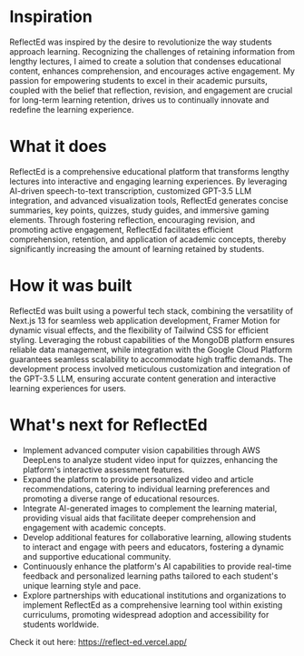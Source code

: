 # Inspiration

ReflectEd was inspired by the desire to revolutionize the way students approach learning. Recognizing the challenges of retaining information from lengthy lectures, I aimed to create a solution that condenses educational content, enhances comprehension, and encourages active engagement. My passion for empowering students to excel in their academic pursuits, coupled with the belief that reflection, revision, and engagement are crucial for long-term learning retention, drives us to continually innovate and redefine the learning experience.

# What it does
ReflectEd is a comprehensive educational platform that transforms lengthy lectures into interactive and engaging learning experiences. By leveraging AI-driven speech-to-text transcription, customized GPT-3.5 LLM integration, and advanced visualization tools, ReflectEd generates concise summaries, key points, quizzes, study guides, and immersive gaming elements. Through fostering reflection, encouraging revision, and promoting active engagement, ReflectEd facilitates efficient comprehension, retention, and application of academic concepts, thereby significantly increasing the amount of learning retained by students.

# How it was built
ReflectEd was built using a powerful tech stack, combining the versatility of Next.js 13 for seamless web application development, Framer Motion for dynamic visual effects, and the flexibility of Tailwind CSS for efficient styling. Leveraging the robust capabilities of the MongoDB platform ensures reliable data management, while integration with the Google Cloud Platform guarantees seamless scalability to accommodate high traffic demands. The development process involved meticulous customization and integration of the GPT-3.5 LLM, ensuring accurate content generation and interactive learning experiences for users.

# What's next for ReflectEd
- Implement advanced computer vision capabilities through AWS DeepLens to analyze student video input for quizzes, enhancing the platform's interactive assessment features.
- Expand the platform to provide personalized video and article recommendations, catering to individual learning preferences and promoting a diverse range of educational resources.
- Integrate AI-generated images to complement the learning material, providing visual aids that facilitate deeper comprehension and engagement with academic concepts.
- Develop additional features for collaborative learning, allowing students to interact and engage with peers and educators, fostering a dynamic and supportive educational community.
- Continuously enhance the platform's AI capabilities to provide real-time feedback and personalized learning paths tailored to each student's unique learning style and pace.
- Explore partnerships with educational institutions and organizations to implement ReflectEd as a comprehensive learning tool within existing curriculums, promoting widespread adoption and accessibility for students worldwide.

Check it out here:
https://reflect-ed.vercel.app/
